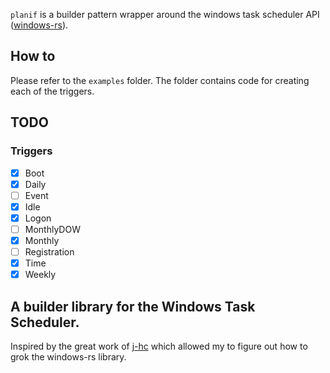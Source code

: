 `planif` is a builder pattern wrapper around the windows task scheduler API ([windows-rs](https://github.com/microsoft/windows-rs)).

## How to
Please refer to the `examples` folder. The folder contains code for creating each of the triggers.

## TODO
### Triggers
- [x] Boot 
- [x] Daily 
- [ ] Event 
- [x] Idle 
- [x] Logon 
- [ ] MonthlyDOW 
- [x] Monthly 
- [ ] Registration 
- [x] Time 
- [x] Weekly 

## A builder library for the Windows Task Scheduler.

Inspired by the great work of [j-hc](https://github.com/j-hc/windows-taskscheduler-api-rust) which allowed my to figure out how to grok the windows-rs library.
